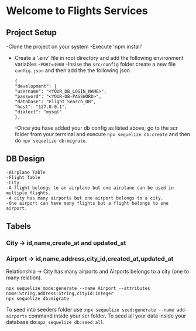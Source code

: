 # Welcome to Flights Services

## Project Setup

-Clone the project on your system
-Execute 'npm install'

- Create a '.env' file in root directory and add the following environment variables -`PORT=3000`
  -Insise the `src/config` folder create a new file `config.json` and then add the the following json
  ```
  {
  "development": {
  "username": "<YOUR_DB_LOGIN_NAME>",
  "password": "<YOUR-DB-PASSWORD>",
  "database": "Flight_Search_DB",
  "host": "127.0.0.1",
  "dialect": "mysql"
  },
  ```
  -Once you have added your db config as listed above, go to the scr folder from your terminal and execute `npx sequelize db:create`
  and then do `npx sequelize db:migrate`.

## DB Design

    -Airplane Table
    -Flight Table
    -City
    -A flight belongs to an airplane but one airplane can be used in multiple flights.
    -A city has many airports but one airport belongs to a city.
    -One airport can have many flights but a flight belongs to one airport.

## Tabels

### City -> id,name,create_at and updated_at

### Airport -> id,name,address,city_id,created_at,updated_at

Relationship -> City has many airports and Airports belongs to a city (one to many relation).

```
npx sequelize mode:generate --name Airport --attributes name:String,address:String,cityId:integer
npx sequelize db:migrate
```

To seed into seeders folder use :`npx sequelize seed:generate --name add-airports` command inside your scr folder.
To seed all your data inside your database do:`npx sequelize db:seed:all`.
